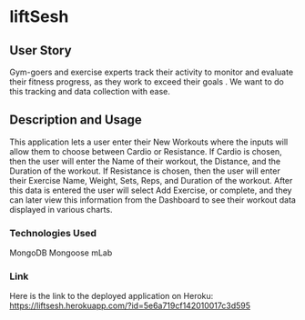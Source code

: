 # liftSesh
## User Story
Gym-goers and exercise experts track their activity to monitor and evaluate their fitness progress, as they work to exceed their goals .
We want to do this tracking and data collection with ease.

## Description and Usage
This application lets a user enter their New Workouts where the inputs will allow them to choose between Cardio or Resistance. 
    If Cardio is chosen, then the user will enter the Name of their workout, the Distance, and the Duration of the workout.
    If Resistance is chosen, then the user will enter their Exercise Name, Weight, Sets, Reps, and Duration of the workout.
    After this data is entered the user will select Add Exercise, or complete, and they can later view this information from the Dashboard to see their workout data displayed in various charts.

### Technologies Used 
MongoDB
Mongoose
mLab

### Link
Here is the link to the deployed application on Heroku: 
https://liftsesh.herokuapp.com/?id=5e6a719cf142010017c3d595

